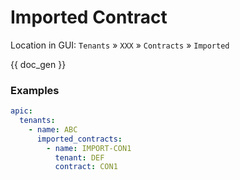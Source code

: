 # Imported Contract

Location in GUI:
`Tenants` » `XXX` » `Contracts` » `Imported`


{{ doc_gen }}

### Examples

```yaml
apic:
  tenants:
    - name: ABC
      imported_contracts:
        - name: IMPORT-CON1
          tenant: DEF
          contract: CON1
```
